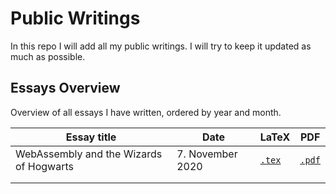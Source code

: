 # Public Writings

In this repo I will add all my public writings. I will try to keep it updated as much as possible.

## Essays Overview

Overview of all essays I have written, ordered by year and month.

| Essay title                             | Date             | LaTeX                                         | PDF                                           |
| --------------------------------------- | ---------------- | --------------------------------------------- | --------------------------------------------- |
| WebAssembly and the Wizards of Hogwarts | 7. November 2020 | [`.tex`](./03_essays/2020/01_essay/essay.tex) | [`.pdf`](./03_essays/2020/01_essay/essay.pdf) |
|                                         |                  |                                               |                                               |
|                                         |                  |                                               |                                               |
